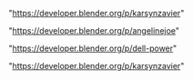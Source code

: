 "https://developer.blender.org/p/karsynzavier"

 
"https://developer.blender.org/p/angelinejoe"


"https://developer.blender.org/p/dell-power"


"https://developer.blender.org/p/karsynzavier"


 
